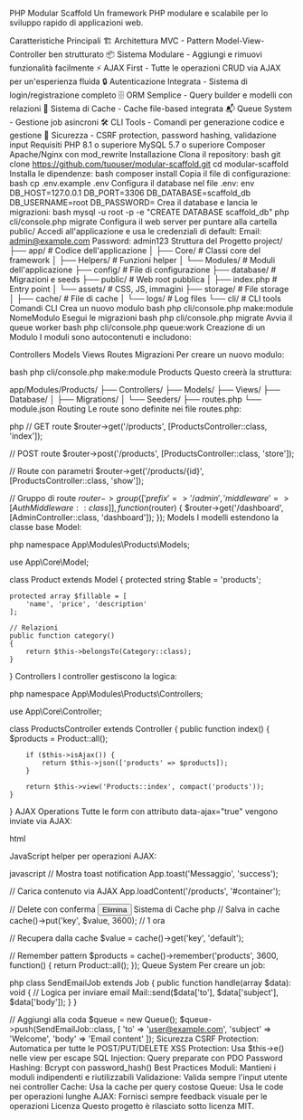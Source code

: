 PHP Modular Scaffold
Un framework PHP modulare e scalabile per lo sviluppo rapido di applicazioni web.

Caratteristiche Principali
🏗️ Architettura MVC - Pattern Model-View-Controller ben strutturato
📦 Sistema Modulare - Aggiungi e rimuovi funzionalità facilmente
⚡ AJAX First - Tutte le operazioni CRUD via AJAX per un'esperienza fluida
🔒 Autenticazione Integrata - Sistema di login/registrazione completo
🗄️ ORM Semplice - Query builder e modelli con relazioni
💾 Sistema di Cache - Cache file-based integrata
📬 Queue System - Gestione job asincroni
🛠️ CLI Tools - Comandi per generazione codice e gestione
🔐 Sicurezza - CSRF protection, password hashing, validazione input
Requisiti
PHP 8.1 o superiore
MySQL 5.7 o superiore
Composer
Apache/Nginx con mod_rewrite
Installazione
Clona il repository:
bash
git clone https://github.com/tuouser/modular-scaffold.git
cd modular-scaffold
Installa le dipendenze:
bash
composer install
Copia il file di configurazione:
bash
cp .env.example .env
Configura il database nel file .env:
env
DB_HOST=127.0.0.1
DB_PORT=3306
DB_DATABASE=scaffold_db
DB_USERNAME=root
DB_PASSWORD=
Crea il database e lancia le migrazioni:
bash
mysql -u root -p -e "CREATE DATABASE scaffold_db"
php cli/console.php migrate
Configura il web server per puntare alla cartella public/
Accedi all'applicazione e usa le credenziali di default:
Email: admin@example.com
Password: admin123
Struttura del Progetto
project/
├── app/                    # Codice dell'applicazione
│   ├── Core/              # Classi core del framework
│   ├── Helpers/           # Funzioni helper
│   └── Modules/           # Moduli dell'applicazione
├── config/                # File di configurazione
├── database/              # Migrazioni e seeds
├── public/                # Web root pubblica
│   ├── index.php         # Entry point
│   └── assets/           # CSS, JS, immagini
├── storage/               # File storage
│   ├── cache/            # File di cache
│   └── logs/             # Log files
└── cli/                   # CLI tools
Comandi CLI
Crea un nuovo modulo
bash
php cli/console.php make:module NomeModulo
Esegui le migrazioni
bash
php cli/console.php migrate
Avvia il queue worker
bash
php cli/console.php queue:work
Creazione di un Modulo
I moduli sono autocontenuti e includono:

Controllers
Models
Views
Routes
Migrazioni
Per creare un nuovo modulo:

bash
php cli/console.php make:module Products
Questo creerà la struttura:

app/Modules/Products/
├── Controllers/
├── Models/
├── Views/
├── Database/
│   ├── Migrations/
│   └── Seeders/
├── routes.php
└── module.json
Routing
Le route sono definite nei file routes.php:

php
// GET route
$router->get('/products', [ProductsController::class, 'index']);

// POST route
$router->post('/products', [ProductsController::class, 'store']);

// Route con parametri
$router->get('/products/{id}', [ProductsController::class, 'show']);

// Gruppo di route
$router->group(['prefix' => '/admin', 'middleware' => [AuthMiddleware::class]], function ($router) {
    $router->get('/dashboard', [AdminController::class, 'dashboard']);
});
Models
I modelli estendono la classe base Model:

php
namespace App\Modules\Products\Models;

use App\Core\Model;

class Product extends Model
{
    protected string $table = 'products';
    
    protected array $fillable = [
        'name', 'price', 'description'
    ];
    
    // Relazioni
    public function category()
    {
        return $this->belongsTo(Category::class);
    }
}
Controllers
I controller gestiscono la logica:

php
namespace App\Modules\Products\Controllers;

use App\Core\Controller;

class ProductsController extends Controller
{
    public function index()
    {
        $products = Product::all();
        
        if ($this->isAjax()) {
            return $this->json(['products' => $products]);
        }
        
        return $this->view('Products::index', compact('products'));
    }
}
AJAX Operations
Tutte le form con attributo data-ajax="true" vengono inviate via AJAX:

html
<form action="/products" method="POST" data-ajax="true">
    <!-- campi del form -->
</form>
JavaScript helper per operazioni AJAX:

javascript
// Mostra toast notification
App.toast('Messaggio', 'success');

// Carica contenuto via AJAX
App.loadContent('/products', '#container');

// Delete con conferma
<button data-delete="/products/1">Elimina</button>
Sistema di Cache
php
// Salva in cache
cache()->put('key', $value, 3600); // 1 ora

// Recupera dalla cache
$value = cache()->get('key', 'default');

// Remember pattern
$products = cache()->remember('products', 3600, function() {
    return Product::all();
});
Queue System
Per creare un job:

php
class SendEmailJob extends Job
{
    public function handle(array $data): void
    {
        // Logica per inviare email
        Mail::send($data['to'], $data['subject'], $data['body']);
    }
}

// Aggiungi alla coda
$queue = new Queue();
$queue->push(SendEmailJob::class, [
    'to' => 'user@example.com',
    'subject' => 'Welcome',
    'body' => 'Email content'
]);
Sicurezza
CSRF Protection: Automatica per tutte le POST/PUT/DELETE
XSS Protection: Usa $this->e() nelle view per escape
SQL Injection: Query preparate con PDO
Password Hashing: Bcrypt con password_hash()
Best Practices
Moduli: Mantieni i moduli indipendenti e riutilizzabili
Validazione: Valida sempre l'input utente nei controller
Cache: Usa la cache per query costose
Queue: Usa le code per operazioni lunghe
AJAX: Fornisci sempre feedback visuale per le operazioni
Licenza
Questo progetto è rilasciato sotto licenza MIT.

